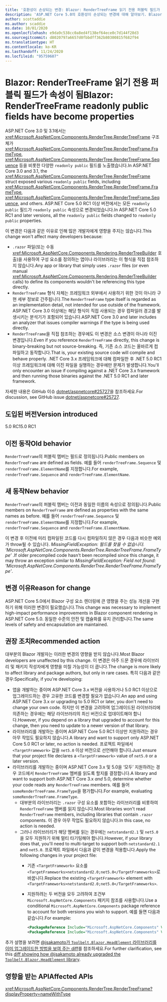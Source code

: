 ```yaml
---
title: '호환성이 손상되는 변경: Blazor: RenderTreeFrame 읽기 전용 퍼블릭 필드가 속성이 됨'
description: 'ASP.NET Core 5.0의 호환성이 손상되는 변경에 대해 알아보기. Blazor: RenderTreeFrame 읽기 전용 퍼블릭 필드가 속성이 됨'
author: scottaddie
ms.author: scaddie
ms.date: 10/01/2020
ms.openlocfilehash: e9da9c538cc0a8ed4f138ef64ece0c7d144f28d3
ms.sourcegitcommit: d8020797a6657d0fbbdff362b80300815f682f94
ms.translationtype: HT
ms.contentlocale: ko-KR
ms.lasthandoff: 11/24/2020
ms.locfileid: "95759607"
---
```

# <a name="blazor-rendertreeframe-readonly-public-fields-have-become-properties"></a><span data-ttu-id="d7055-103">Blazor: RenderTreeFrame 읽기 전용 퍼블릭 필드가 속성이 됨</span><span class="sxs-lookup"><span data-stu-id="d7055-103">Blazor: RenderTreeFrame readonly public fields have become properties</span></span>

<span data-ttu-id="d7055-104">ASP.NET Core 3.0 및 3.1에서는 <xref:Microsoft.AspNetCore.Components.RenderTree.RenderTreeFrame> 구조체가 <xref:Microsoft.AspNetCore.Components.RenderTree.RenderTreeFrame.FrameType>, <xref:Microsoft.AspNetCore.Components.RenderTree.RenderTreeFrame.Sequence> 등을 비롯한 다양한 `readonly public` 필드를 노출했습니다.</span><span class="sxs-lookup"><span data-stu-id="d7055-104">In ASP.NET Core 3.0 and 3.1, the <xref:Microsoft.AspNetCore.Components.RenderTree.RenderTreeFrame> struct exposed various `readonly public` fields, including <xref:Microsoft.AspNetCore.Components.RenderTree.RenderTreeFrame.FrameType>, <xref:Microsoft.AspNetCore.Components.RenderTree.RenderTreeFrame.Sequence>, and others.</span></span> <span data-ttu-id="d7055-105">ASP.NET Core 5.0 RC1 이상 버전에서는 모든 `readonly public` 필드가 `readonly public` 속성으로 변경되었습니다.</span><span class="sxs-lookup"><span data-stu-id="d7055-105">In ASP.NET Core 5.0 RC1 and later versions, all the `readonly public` fields changed to `readonly public` properties.</span></span>

<span data-ttu-id="d7055-106">이 변경은 다음과 같은 이유로 인해 많은 개발자에게 영향을 주지는 않습니다.</span><span class="sxs-lookup"><span data-stu-id="d7055-106">This change won't affect many developers because:</span></span>

* <span data-ttu-id="d7055-107">`.razor` 파일(또는 수동 <xref:Microsoft.AspNetCore.Components.Rendering.RenderTreeBuilder> 호출)을 사용하여 구성 요소를 정의하는 앱이나 라이브러리는 이 형식을 직접 참조하지 않습니다.</span><span class="sxs-lookup"><span data-stu-id="d7055-107">Any app or library that simply uses `.razor` files (or even manual <xref:Microsoft.AspNetCore.Components.Rendering.RenderTreeBuilder> calls) to define its components wouldn't be referencing this type directly.</span></span>
* <span data-ttu-id="d7055-108">`RenderTreeFrame` 형식 자체는 프레임워크 외부에서 사용하기 위한 것이 아니라 구현 세부 정보로 간주됩니다.</span><span class="sxs-lookup"><span data-stu-id="d7055-108">The `RenderTreeFrame` type itself is regarded as an implementation detail, not intended for use outside of the framework.</span></span> <span data-ttu-id="d7055-109">ASP.NET Core 3.0 이상에는 해당 형식이 직접 사용되는 경우 컴파일러 경고를 발생시키는 분석기가 포함되어 있습니다.</span><span class="sxs-lookup"><span data-stu-id="d7055-109">ASP.NET Core 3.0 and later includes an analyzer that issues compiler warnings if the type is being used directly.</span></span>
* <span data-ttu-id="d7055-110">`RenderTreeFrame`을 직접 참조하는 경우에도 이 변경은 소스 변경이 아니라 이진 변경입니다.</span><span class="sxs-lookup"><span data-stu-id="d7055-110">Even if you reference `RenderTreeFrame` directly, this change is binary-breaking but not source-breaking.</span></span> <span data-ttu-id="d7055-111">즉, 기존 소스 코드는 올바르게 컴파일하고 동작합니다.</span><span class="sxs-lookup"><span data-stu-id="d7055-111">That is, your existing source code will compile and behave properly.</span></span> <span data-ttu-id="d7055-112">.NET Core 3.x 프레임워크에 대해 컴파일한 후 .NET 5.0 RC1 이상 프레임워크에 대해 이진 파일을 실행하는 경우에만 문제가 발생합니다.</span><span class="sxs-lookup"><span data-stu-id="d7055-112">You'll only encounter an issue if compiling against a .NET Core 3.x framework and then running those binaries against the .NET 5.0 RC1 and later framework.</span></span>

<span data-ttu-id="d7055-113">자세한 내용은 GitHub 이슈 [dotnet/aspnetcore#25727](https://github.com/dotnet/aspnetcore/issues/25727)을 참조하세요.</span><span class="sxs-lookup"><span data-stu-id="d7055-113">For discussion, see GitHub issue [dotnet/aspnetcore#25727](https://github.com/dotnet/aspnetcore/issues/25727).</span></span>

## <a name="version-introduced"></a><span data-ttu-id="d7055-114">도입된 버전</span><span class="sxs-lookup"><span data-stu-id="d7055-114">Version introduced</span></span>

<span data-ttu-id="d7055-115">5.0 RC1</span><span class="sxs-lookup"><span data-stu-id="d7055-115">5.0 RC1</span></span>

## <a name="old-behavior"></a><span data-ttu-id="d7055-116">이전 동작</span><span class="sxs-lookup"><span data-stu-id="d7055-116">Old behavior</span></span>

<span data-ttu-id="d7055-117">`RenderTreeFrame`의 퍼블릭 멤버는 필드로 정의됩니다.</span><span class="sxs-lookup"><span data-stu-id="d7055-117">Public members on `RenderTreeFrame` are defined as fields.</span></span> <span data-ttu-id="d7055-118">예를 들어 `renderTreeFrame.Sequence` 및 `renderTreeFrame.ElementName`를 지정합니다.</span><span class="sxs-lookup"><span data-stu-id="d7055-118">For example, `renderTreeFrame.Sequence` and `renderTreeFrame.ElementName`.</span></span>

## <a name="new-behavior"></a><span data-ttu-id="d7055-119">새 동작</span><span class="sxs-lookup"><span data-stu-id="d7055-119">New behavior</span></span>

<span data-ttu-id="d7055-120">`RenderTreeFrame`의 퍼블릭 멤버는 이전과 동일한 이름의 속성으로 정의됩니다.</span><span class="sxs-lookup"><span data-stu-id="d7055-120">Public members on `RenderTreeFrame` are defined as properties with the same names as before.</span></span> <span data-ttu-id="d7055-121">예를 들어 `renderTreeFrame.Sequence` 및 `renderTreeFrame.ElementName`를 지정합니다.</span><span class="sxs-lookup"><span data-stu-id="d7055-121">For example, `renderTreeFrame.Sequence` and `renderTreeFrame.ElementName`.</span></span>

<span data-ttu-id="d7055-122">이 변경 후 이전에 미리 컴파일된 코드를 다시 컴파일하지 않은 경우 다음과 비슷한 예외가 throw될 수 있습니다. *MissingFieldException: 필드를 찾을 수 없습니다. ‘Microsoft.AspNetCore.Components.RenderTree.RenderTreeFrame.FrameType’* .</span><span class="sxs-lookup"><span data-stu-id="d7055-122">If older precompiled code hasn't been recompiled since this change, it may throw an exception similar to *MissingFieldException: Field not found: 'Microsoft.AspNetCore.Components.RenderTree.RenderTreeFrame.FrameType'*.</span></span>

## <a name="reason-for-change"></a><span data-ttu-id="d7055-123">변경 이유</span><span class="sxs-lookup"><span data-stu-id="d7055-123">Reason for change</span></span>

<span data-ttu-id="d7055-124">ASP.NET Core 5.0에서 Blazor 구성 요소 렌더링에 큰 영향을 주는 성능 개선을 구현하기 위해 이러한 변경이 필요했습니다.</span><span class="sxs-lookup"><span data-stu-id="d7055-124">This change was necessary to implement high-impact performance improvements in Blazor component rendering in ASP.NET Core 5.0.</span></span> <span data-ttu-id="d7055-125">동일한 수준의 안전 및 캡슐화를 유지 관리합니다.</span><span class="sxs-lookup"><span data-stu-id="d7055-125">The same levels of safety and encapsulation are maintained.</span></span>

## <a name="recommended-action"></a><span data-ttu-id="d7055-126">권장 조치</span><span class="sxs-lookup"><span data-stu-id="d7055-126">Recommended action</span></span>

<span data-ttu-id="d7055-127">대부분의 Blazor 개발자는 이러한 변경의 영향을 받지 않습니다.</span><span class="sxs-lookup"><span data-stu-id="d7055-127">Most Blazor developers are unaffected by this change.</span></span> <span data-ttu-id="d7055-128">이 변경은 아주 드문 경우에 라이브러리 및 패키지 작성자에게 영향을 미칠 가능성이 더 큽니다.</span><span class="sxs-lookup"><span data-stu-id="d7055-128">The change is more likely to affect library and package authors, but only in rare cases.</span></span> <span data-ttu-id="d7055-129">특히 다음과 같은 경우:</span><span class="sxs-lookup"><span data-stu-id="d7055-129">Specifically, if you're developing:</span></span>

* <span data-ttu-id="d7055-130">앱을 개발하는 중이며 ASP.NET Core 3.x 버전을 사용하거나 5.0 RC1 이상으로 업그레이드하는 경우 고유한 코드를 변경할 필요가 없습니다.</span><span class="sxs-lookup"><span data-stu-id="d7055-130">An app and using ASP.NET Core 3.x or upgrading to 5.0 RC1 or later, you don't need to change your own code.</span></span> <span data-ttu-id="d7055-131">하지만 이 변경을 고려하여 업그레이드된 라이브러리에 의존하는 경우에는 해당 라이브러리의 최신 버전으로 업데이트해야 합니다.</span><span class="sxs-lookup"><span data-stu-id="d7055-131">However, if you depend on a library that upgraded to account for this change, then you need to update to a newer version of that library.</span></span>
* <span data-ttu-id="d7055-132">라이브러리를 개발하는 중이며 ASP.NET Core 5.0 RC1 이상만 지원하려는 경우 아무 작업도 필요하지 않습니다.</span><span class="sxs-lookup"><span data-stu-id="d7055-132">A library and want to support only ASP.NET Core 5.0 RC1 or later, no action is needed.</span></span> <span data-ttu-id="d7055-133">프로젝트 파일에서 `<TargetFramework>` 값을 `net5.0` 이상 버전으로 선언해야 합니다.</span><span class="sxs-lookup"><span data-stu-id="d7055-133">Just ensure that your project file declares a `<TargetFramework>` value of `net5.0` or a later version.</span></span>
* <span data-ttu-id="d7055-134">라이브러리를 개발하는 중이며 ASP.NET Core 3.x 및 5.0을 ‘모두’ 지원하려는 경우 코드에서 `RenderTreeFrame` 멤버를 읽도록 할지를 결정합니다.</span><span class="sxs-lookup"><span data-stu-id="d7055-134">A library and want to support both ASP.NET Core 3.x *and* 5.0, determine whether your code reads any `RenderTreeFrame` members.</span></span> <span data-ttu-id="d7055-135">예를 들어 `someRenderTreeFrame.FrameType`을 평가합니다.</span><span class="sxs-lookup"><span data-stu-id="d7055-135">For example, evaluating `someRenderTreeFrame.FrameType`.</span></span>
  * <span data-ttu-id="d7055-136">대부분의 라이브러리는 `.razor` 구성 요소를 포함하는 라이브러리를 비롯하여 `RenderTreeFrame` 멤버를 읽지 않습니다.</span><span class="sxs-lookup"><span data-stu-id="d7055-136">Most libraries won't read `RenderTreeFrame` members, including libraries that contain `.razor` components.</span></span> <span data-ttu-id="d7055-137">이 경우 아무 작업도 필요하지 않습니다.</span><span class="sxs-lookup"><span data-stu-id="d7055-137">In this case, no action is needed.</span></span>
  * <span data-ttu-id="d7055-138">그러나 라이브러리가 해당 멤버를 읽는 경우에는 `netstandard2.1` 및 `net5.0`을 모두 지원하기 위해 멀티 타기팅해야 합니다.</span><span class="sxs-lookup"><span data-stu-id="d7055-138">However, if your library does that, you'll need to multi-target to support both `netstandard2.1` and `net5.0`.</span></span> <span data-ttu-id="d7055-139">프로젝트 파일에서 다음과 같이 변경을 적용합니다.</span><span class="sxs-lookup"><span data-stu-id="d7055-139">Apply the following changes in your project file:</span></span>
    * <span data-ttu-id="d7055-140">기존 `<TargetFramework>` 요소를 `<TargetFrameworks>netstandard2.0;net5.0</TargetFrameworks>`로 바꿉니다.</span><span class="sxs-lookup"><span data-stu-id="d7055-140">Replace the existing `<TargetFramework>` element with `<TargetFrameworks>netstandard2.0;net5.0</TargetFrameworks>`.</span></span>
    * <span data-ttu-id="d7055-141">지원하려는 두 버전을 모두 고려하여 조건부 `Microsoft.AspNetCore.Components` 패키지 참조를 사용합니다.</span><span class="sxs-lookup"><span data-stu-id="d7055-141">Use a conditional `Microsoft.AspNetCore.Components` package reference to account for both versions you wish to support.</span></span> <span data-ttu-id="d7055-142">예를 들면 다음과 같습니다.</span><span class="sxs-lookup"><span data-stu-id="d7055-142">For example:</span></span>

        ```xml
        <PackageReference Include="Microsoft.AspNetCore.Components" Version="3.0.0" Condition="'$(TargetFramework)' == 'netstandard2.0'" />
        <PackageReference Include="Microsoft.AspNetCore.Components" Version="5.0.0-rc.1.*" Condition="'$(TargetFramework)' != 'netstandard2.0'" />
        ```

<span data-ttu-id="d7055-143">추가 설명을 보려면 [@jsakamoto가 `Toolbelt.Blazor.HeadElement` 라이브러리를 이미 업그레이드한 방법을 보여 주는 diff](https://github.com/jsakamoto/Toolbelt.Blazor.HeadElement/commit/090df430ba725f9420d412753db8104e8c32bf51)를 참조하세요.</span><span class="sxs-lookup"><span data-stu-id="d7055-143">For further clarification, see this [diff showing how @jsakamoto already upgraded the `Toolbelt.Blazor.HeadElement` library](https://github.com/jsakamoto/Toolbelt.Blazor.HeadElement/commit/090df430ba725f9420d412753db8104e8c32bf51).</span></span>

## <a name="affected-apis"></a><span data-ttu-id="d7055-144">영향을 받는 API</span><span class="sxs-lookup"><span data-stu-id="d7055-144">Affected APIs</span></span>

<xref:Microsoft.AspNetCore.Components.RenderTree.RenderTreeFrame?displayProperty=nameWithType>

<!--

### Category

ASP.NET Core

### Affected APIs

`T:Microsoft.AspNetCore.Components.RenderTree.RenderTreeFrame`

-->
